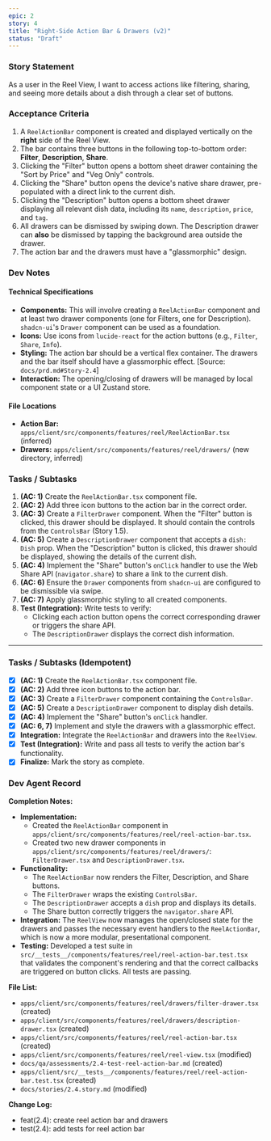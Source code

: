 ```yaml
---
epic: 2
story: 4
title: "Right-Side Action Bar & Drawers (v2)"
status: "Draft"
---
```


### Story Statement

As a user in the Reel View, I want to access actions like filtering, sharing, and seeing more details about a dish through a clear set of buttons.

### Acceptance Criteria

1.  A `ReelActionBar` component is created and displayed vertically on the **right** side of the Reel View.
2.  The bar contains three buttons in the following top-to-bottom order: **Filter**, **Description**, **Share**.
3.  Clicking the "Filter" button opens a bottom sheet drawer containing the "Sort by Price" and "Veg Only" controls.
4.  Clicking the "Share" button opens the device's native share drawer, pre-populated with a direct link to the current dish.
5.  Clicking the "Description" button opens a bottom sheet drawer displaying all relevant dish data, including its `name`, `description`, `price`, and `tag`.
6.  All drawers can be dismissed by swiping down. The Description drawer can **also** be dismissed by tapping the background area outside the drawer.
7.  The action bar and the drawers must have a "glassmorphic" design.

### Dev Notes

#### Technical Specifications

*   **Components:** This will involve creating a `ReelActionBar` component and at least two drawer components (one for Filters, one for Description). `shadcn-ui`'s `Drawer` component can be used as a foundation.
*   **Icons:** Use icons from `lucide-react` for the action buttons (e.g., `Filter`, `Share`, `Info`).
*   **Styling:** The action bar should be a vertical flex container. The drawers and the bar itself should have a glassmorphic effect. [Source: `docs/prd.md#Story-2.4`]
*   **Interaction:** The opening/closing of drawers will be managed by local component state or a UI Zustand store.

#### File Locations

*   **Action Bar:** `apps/client/src/components/features/reel/ReelActionBar.tsx` (inferred)
*   **Drawers:** `apps/client/src/components/features/reel/drawers/` (new directory, inferred)

### Tasks / Subtasks

1.  **(AC: 1)** Create the `ReelActionBar.tsx` component file.
2.  **(AC: 2)** Add three icon buttons to the action bar in the correct order.
3.  **(AC: 3)** Create a `FilterDrawer` component. When the "Filter" button is clicked, this drawer should be displayed. It should contain the controls from the `ControlsBar` (Story 1.5).
4.  **(AC: 5)** Create a `DescriptionDrawer` component that accepts a `dish: Dish` prop. When the "Description" button is clicked, this drawer should be displayed, showing the details of the current dish.
5.  **(AC: 4)** Implement the "Share" button's `onClick` handler to use the Web Share API (`navigator.share`) to share a link to the current dish.
6.  **(AC: 6)** Ensure the `Drawer` components from `shadcn-ui` are configured to be dismissible via swipe.
7.  **(AC: 7)** Apply glassmorphic styling to all created components.
8.  **Test (Integration):** Write tests to verify:
    *   Clicking each action button opens the correct corresponding drawer or triggers the share API.
    *   The `DescriptionDrawer` displays the correct dish information.

---

### Tasks / Subtasks (Idempotent)

- [x] **(AC: 1)** Create the `ReelActionBar.tsx` component file.
- [x] **(AC: 2)** Add three icon buttons to the action bar.
- [x] **(AC: 3)** Create a `FilterDrawer` component containing the `ControlsBar`.
- [x] **(AC: 5)** Create a `DescriptionDrawer` component to display dish details.
- [x] **(AC: 4)** Implement the "Share" button's `onClick` handler.
- [x] **(AC: 6, 7)** Implement and style the drawers with a glassmorphic effect.
- [x] **Integration:** Integrate the `ReelActionBar` and drawers into the `ReelView`.
- [x] **Test (Integration):** Write and pass all tests to verify the action bar's functionality.
- [x] **Finalize:** Mark the story as complete.

### Dev Agent Record

**Completion Notes:**

*   **Implementation:**
    *   Created the `ReelActionBar` component in `apps/client/src/components/features/reel/reel-action-bar.tsx`.
    *   Created two new drawer components in `apps/client/src/components/features/reel/drawers/`: `FilterDrawer.tsx` and `DescriptionDrawer.tsx`.
*   **Functionality:**
    *   The `ReelActionBar` now renders the Filter, Description, and Share buttons.
    *   The `FilterDrawer` wraps the existing `ControlsBar`.
    *   The `DescriptionDrawer` accepts a `dish` prop and displays its details.
    *   The Share button correctly triggers the `navigator.share` API.
*   **Integration:** The `ReelView` now manages the open/closed state for the drawers and passes the necessary event handlers to the `ReelActionBar`, which is now a more modular, presentational component.
*   **Testing:** Developed a test suite in `src/__tests__/components/features/reel/reel-action-bar.test.tsx` that validates the component's rendering and that the correct callbacks are triggered on button clicks. All tests are passing.

**File List:**

*   `apps/client/src/components/features/reel/drawers/filter-drawer.tsx` (created)
*   `apps/client/src/components/features/reel/drawers/description-drawer.tsx` (created)
*   `apps/client/src/components/features/reel/reel-action-bar.tsx` (created)
*   `apps/client/src/components/features/reel/reel-view.tsx` (modified)
*   `docs/qa/assessments/2.4-test-reel-action-bar.md` (created)
*   `apps/client/src/__tests__/components/features/reel/reel-action-bar.test.tsx` (created)
*   `docs/stories/2.4.story.md` (modified)

**Change Log:**

*   feat(2.4): create reel action bar and drawers
*   test(2.4): add tests for reel action bar
